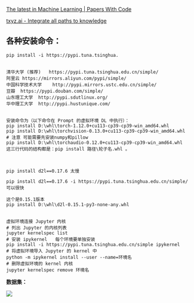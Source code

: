 [The latest in Machine Learning | Papers With Code](https://paperswithcode.com/)

[txyz.ai - Integrate all paths to knowledge](https://app.txyz.ai/)

## 各种安装命令：
```plain
pip install -i https://pypi.tuna.tsinghua.


清华大学 (推荐)	https://pypi.tuna.tsinghua.edu.cn/simple/
阿里云	https://mirrors.aliyun.com/pypi/simple/
中国科学技术大学	http://pypi.mirrors.ustc.edu.cn/simple/
豆瓣	https://pypi.douban.com/simple/
山东理工大学	http://pypi.sdutlinux.org/
华中理工大学	http://pypi.hustunique.com/


安装命令为（以下命令在 Prompt 的虚拟环境 DL 中执行）：
pip install D:\whl\torch-1.12.0+cu113-cp39-cp39-win_amd64.whl
pip install D:\whl\torchvision-0.13.0+cu113-cp39-cp39-win_amd64.whl       # 注意 可能需要先安装numpy和pillow
pip install D:\whl\torchaudio-0.12.0+cu113-cp39-cp39-win_amd64.whl
这三行代码的结构都是：pip install 路径\轮子名.whl 。



pip install d2l==0.17.6 太慢

pip install d2l==0.17.6 -i https://pypi.tuna.tsinghua.edu.cn/simple/ 可以很快

这个是0.15.1版本
pip install D:\whl\d2l-0.15.1-py3-none-any.whl


虚拟环境连接 Jupyter 内核
# 列出 Jupyter 的内核列表
jupyter kernelspec list
# 安装 ipykernel   每个环境要单独安装
pip install -i https://pypi.tuna.tsinghua.edu.cn/simple ipykernel
# 将虚拟环境导入 Jupyter 的 kernel 中
python -m ipykernel install --user --name=环境名
# 删除虚拟环境的 kernel 内核
jupyter kernelspec remove 环境名
```



**数据集：**

![](https://cdn.nlark.com/yuque/0/2024/png/39216292/1726824789367-5abb4e5c-1789-46ef-91b2-60a90f5711f2.png)

